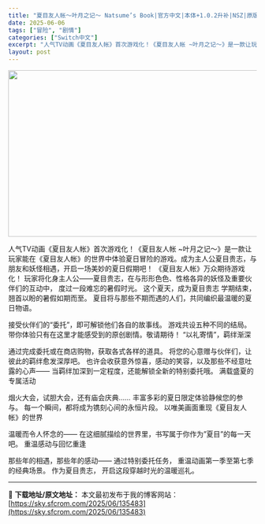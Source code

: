 ```yaml
---
title: "夏目友人帐～叶月之记～ Natsume’s Book|官方中文|本体+1.0.2升补|NSZ|原版|"
date: 2025-06-06
tags: ["冒险", "剧情"]
categories: ["Switch中文"]
excerpt: "人气TV动画《夏目友人帐》首次游戏化！《夏目友人帐 ~叶月之记～》是一款让玩家能在《夏目友人帐》的世界中体验夏日冒险的游戏。成为主人公夏目贵志，与朋友和妖怪相遇，开启一场美妙的夏日假期吧！ 《夏目友人帐》万众期待游戏化！ 玩家将化身主人公——夏目贵志，在与形形色色、性格各异的妖怪及重要伙伴们的互动中&hellip;"
layout: post
---
```


<img class="aligncenter size-full wp-image-135296" src="https://sky.sfcrom.com/wp-content/uploads/2025/06/2025060507021186.webp" alt="" width="600" height="338" />

人气TV动画《夏目友人帐》首次游戏化！《夏目友人帐 ~叶月之记～》是一款让玩家能在《夏目友人帐》的世界中体验夏日冒险的游戏。成为主人公夏目贵志，与朋友和妖怪相遇，开启一场美妙的夏日假期吧！
《夏目友人帐》万众期待游戏化！
玩家将化身主人公——夏目贵志，在与形形色色、性格各异的妖怪及重要伙伴们的互动中，
度过一段难忘的暑假时光。
这个夏天，成为夏目贵志
学期结束，翘首以盼的暑假如期而至。
夏目将与那些不期而遇的人们，共同编织最温暖的夏日物语。

接受伙伴们的“委托”，即可解锁他们各自的故事线。
游戏共设五种不同的结局。
带你体验只有在这里才能感受到的原创剧情。敬请期待！
“以礼寄情”，羁绊渐深

通过完成委托或在商店购物，获取各式各样的道具。
将您的心意赠与伙伴们，让彼此的羁绊愈发深厚吧。
也许会收获意外惊喜，感动的笑容，以及那些不经意吐露的心声——
当羁绊加深到一定程度，还能解锁全新的特别委托哦。
满载盛夏的专属活动

烟火大会，试胆大会，还有庙会庆典……
丰富多彩的夏日限定体验静候您的参与。
每一个瞬间，都将成为镌刻心间的永恒片段。
以唯美画面重现《夏目友人帐》的世界

温暖而令人怀念的——
在这细腻描绘的世界里，书写属于你作为”夏目”的每一天吧。
重温感动与回忆重逢

那些年的相遇，那些年的感动——
通过特别委托任务，
重温动画第一季至第七季的经典场景。
作为夏目贵志，
开启这段穿越时光的温暖巡礼。

---
📖 **下载地址/原文地址：** 本文最初发布于我的博客网站：[https://sky.sfcrom.com/2025/06/135483](https://sky.sfcrom.com/2025/06/135483)

